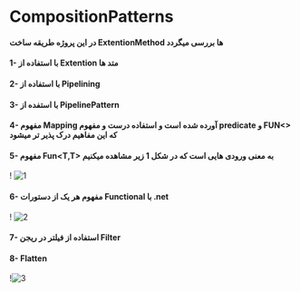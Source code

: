 # CompositionPatterns
#### در این پروژه طریقه ساخت ExtentionMethod ها بررسی میگردد 
#### 1- با استفاده از Extention متد ها 
#### 2- با استفاده از Pipelining
#### 3- با استفده از PipelinePattern

#### 4- مفهوم Mapping آورده شده است و استفاده درست و مفهوم predicate و FUN<> که این مفاهیم درک پذیر تر میشود 
#### 5- مفهوم Fun<T,T> به معنی ورودی هایی است که در شکل 1 زیر مشاهده میکنیم 
! ![1](https://github.com/Ramin9072/CompositionPatterns/assets/25898915/da398993-c0d1-44ab-bbbb-b6634628aaef) 
#### 6- مفهوم هر یک از دستورات Functional با .net 
! ![2](https://github.com/Ramin9072/CompositionPatterns/assets/25898915/2fc2cdf4-53c5-4454-b60a-9a5e1750014b) 
#### 7- استفاده از فیلتر در ریجن Filter
#### 8- Flatten 
!![3](https://github.com/Ramin9072/CompositionPatterns/assets/25898915/c830cf18-451c-44d6-aced-a7d37a0f7d6a)






